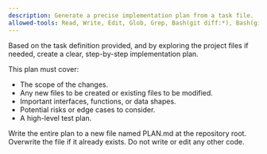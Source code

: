 ```yaml
---
description: Generate a precise implementation plan from a task file.
allowed-tools: Read, Write, Edit, Glob, Grep, Bash(git diff:*), Bash(git add:*), Bash(git commit:*), Bash(git status:*)
---
```

Based on the task definition provided, and by exploring the project files if needed, create a clear, step-by-step implementation plan.

This plan must cover:
- The scope of the changes.
- Any new files to be created or existing files to be modified.
- Important interfaces, functions, or data shapes.
- Potential risks or edge cases to consider.
- A high-level test plan.

Write the entire plan to a new file named PLAN.md at the repository root. Overwrite the file if it already exists. Do not write or edit any other code.